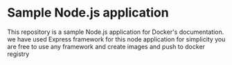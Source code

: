 # Sample Node.js application

This repository is a sample Node.js application for Docker's documentation.
we have used Express framework for this node application for simplicity you are free to use any framework and create images and push to 
docker registry
